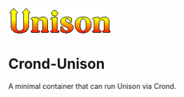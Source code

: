 ![logo](https://raw.githubusercontent.com/rjlasko/crond-unison/master/Unison.gif)

# Crond-Unison
A minimal container that can run Unison via Crond.
